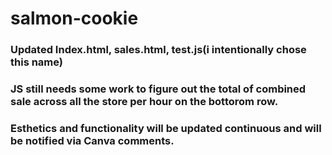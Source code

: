 # salmon-cookie

### Updated Index.html, sales.html, test.js(i intentionally chose this name)
### JS still needs some work to figure out the total of combined sale across all the store per hour on the bottorom row.
### Esthetics and functionality will be updated continuous and will be notified via Canva comments.
